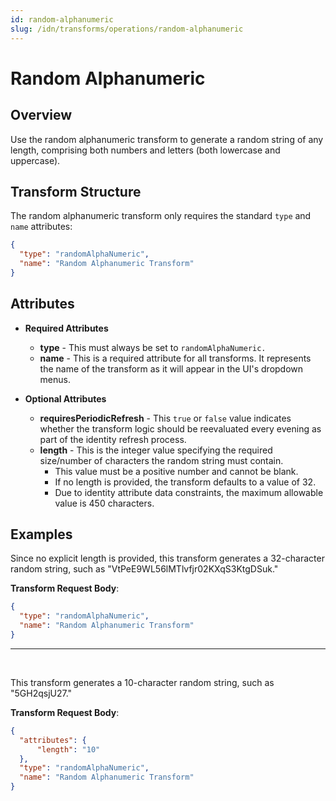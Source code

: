 ```yaml
---
id: random-alphanumeric
slug: /idn/transforms/operations/random-alphanumeric
---
```

# Random Alphanumeric

## Overview

Use the random alphanumeric transform to generate a random string of any length, comprising both numbers and letters (both lowercase and uppercase).

## Transform Structure

The random alphanumeric transform only requires the standard `type` and `name` attributes:

```json
{
  "type": "randomAlphaNumeric",
  "name": "Random Alphanumeric Transform"
}
```

## Attributes

- **Required Attributes**
  - **type** - This must always be set to `randomAlphaNumeric.`
  - **name** - This is a required attribute for all transforms. It represents the name of the transform as it will appear in the UI's dropdown menus.

- **Optional Attributes**
  - **requiresPeriodicRefresh** - This `true` or `false` value indicates whether the transform logic should be reevaluated every evening as part of the identity refresh process.
  - **length** - This is the integer value specifying the required size/number of characters the random string must contain. 
    - This value must be a positive number and cannot be blank.
    - If no length is provided, the transform defaults to a value of 32.
    - Due to identity attribute data constraints, the maximum allowable value is 450 characters.

## Examples

Since no explicit length is provided, this transform generates a 32-character random string, such as "VtPeE9WL56lMTlvfjr02KXqS3KtgDSuk."

**Transform Request Body**:

```json
{
  "type": "randomAlphaNumeric",
  "name": "Random Alphanumeric Transform"
}
```

---

<p>&nbsp;</p>

This transform generates a 10-character random string, such as "5GH2qsjU27."

**Transform Request Body**:

```json
{
  "attributes": {
      "length": "10"
  },
  "type": "randomAlphaNumeric",
  "name": "Random Alphanumeric Transform"
}
```
